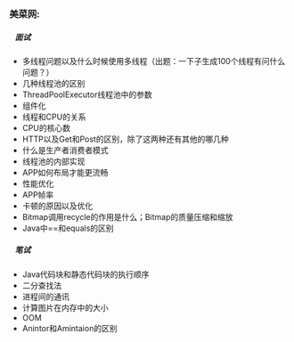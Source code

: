 ### 美菜网:
##### &nbsp;&nbsp;&nbsp;面试  
* 多线程问题以及什么时候使用多线程（出题：一下子生成100个线程有问什么问题？）
* 几种线程池的区别
* ThreadPoolExecutor线程池中的参数
* 组件化
* 线程和CPU的关系
* CPU的核心数
* HTTP以及Get和Post的区别，除了这两种还有其他的哪几种
* 什么是生产者消费者模式
* 线程池的内部实现
* APP如何布局才能更流畅
* 性能优化
* APP帧率
* 卡顿的原因以及优化
* Bitmap调用recycle的作用是什么；Bitmap的质量压缩和缩放
* Java中==和equals的区别

##### &nbsp;&nbsp;&nbsp;笔试
* Java代码块和静态代码块的执行顺序
* 二分查找法
* 进程间的通讯
* 计算图片在内存中的大小
* OOM
* Anintor和Amintaion的区别
